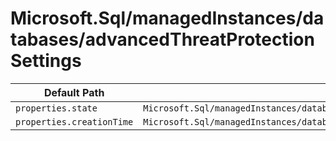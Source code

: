 # Microsoft.Sql/managedInstances/databases/advancedThreatProtectionSettings

| Default Path | Alias |
|---|---|
| `properties.state` | `Microsoft.Sql/managedInstances/databases/advancedThreatProtectionSettings/state` |
| `properties.creationTime` | `Microsoft.Sql/managedInstances/databases/advancedThreatProtectionSettings/creationTime` |

